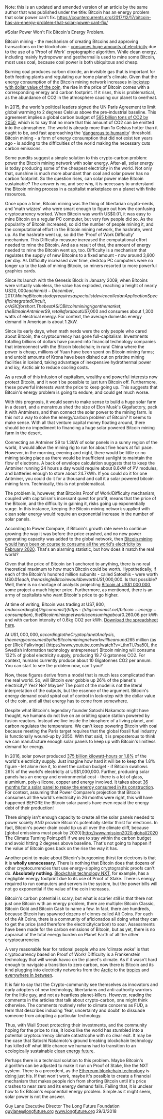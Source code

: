 Note: this is an updated and amended version of an article by the same author that was published under the title: Bitcoin has an energy problem that solar power can't fix.
https://countercurrents.org/2017/12/17/bitcoin-has-an-energy-problem-that-solar-power-cant-fix/

#Solar Power Won't Fix Bitcoin's Energy Problem.

Bitcoin mining - the mechanism of creating Bitcoins and approving transactions on the blockchain - [consumes huge amounts of electricity](http://www.abc.net.au/news/2015-10-06/quiggin-bitcoins-are-a-waste-of-energy/6827940) due to the use of a 'Proof of Work' cryptographic algorithm. While clean energy, including mainly hydropower and geothermal is used to mine some Bitcoin, most uses coal, because coal power is both ubiquitous and cheap.

Burning coal produces carbon dioxide, an invisible gas that is important for both feeding plants and regulating our home planet's climate. Given that the energy consumption of the Bitcoin mining network increases in [lockstep with dollar value of the coin](http://seao2.com/bitcarbon), the rise in the price of Bitcoin comes with a corresponding energy and carbon footprint. If it rises, this is problematical, as the abundance of CO2 in the atmosphere causing our planet to overheat.

In 2015, the world's political leaders signed the UN Paris Agreement to limit global warming to 2 degrees Celsius above the pre-industrial baseline. This agreement implies a global carbon budget of [565 billion tons of CO2 by 2050](https://insideclimatenews.org/news/20140213/climate-change-science-carbon-budget-nature-global-warming-2-degrees-bill-mckibben-fossil-fuels-keystone-xl-oil), which is to say that no more that this amount of CO2 can be emitted into the atmosphere. The world is already more than 1o Celsius hotter than it ought to be, and fast approaching the '[dangerous to humanity](http://www.slate.com/blogs/future_tense/2016/03/01/february_2016_s_shocking_global_warming_temperature_record.html)' threshold. Bitcoin mining - a form of energy consumption that did not exist ten years ago - is adding to the difficulties of the world making the necessary cuts carbon emissions.
 
Some pundits suggest a simple solution to this crypto-carbon problem: power the Bitcoin mining network with solar energy. After-all, solar energy is today producing some of the cheapest electricity in the world. Not only that, sunshine is much more abundant than coal and solar power has no carbon footprint. So the question rises, can solar power make Bitcoin sustainable? The answer is no, and see why, it is necessary to understand the Bitcoin mining process in a capitalist marketplace on a planet with finite resources.

Once upon a time, Bitcoin mining was the thing of libertarian crypto-nerds, and 'math wizzes' who were smart enough to figure out how the confusing cryptocurrency worked. When Bitcoin was worth US$0.01, it was easy to mine Bitcoin on a regular PC computer, but very few people did so. As the popularity of Bitcoin increased, so did the number of people mining it, and the computational effort in the Bitcoin mining network, the hashrate, went up. As the hashrate went up, so did the 'Proof of Work Difficulty' mechanism. This Difficulty measure increased the computational effort needed to mine the Bitcoin. And as a result of that, the amount of energy needed to mine the Bitcoin went up, too. Difficulty is a mechanism that regulates the supply of new Bitcoins to a fixed amount - now around 3,600 per day. As Difficulty increased over time, desktop PC computers were no longer up to the task of mining Bitcoin, so miners resorted to more powerful graphics cards.

Since its launch with the Genesis Block in January 2009, when Bitcoins were virtually valueless, the value has exploded, reaching a height of nearly US$20,000 each in mid-December, 2017. Mining Bitcoins today requires a specialist device called an Application Specific Integrated Circuit, or ASIC for short. The best ASIC Bitcoin mining rig on the market, the Bitmain Antminer S9, retails for about US$7,000 and consumes about 1,300 watts of electrical energy. For context, the average domestic energy demand in American is about 1.2kW.

Since its early days, when math nerds were the only people who cared about Bitcoin, the cryptocurrency has gone full-capitalism. Investments totalling billions of dollars have poured into financial technology companies that interconnect with the Bitcoin blockchain; in rural China where the power is cheap, millions of Yuan have been spent on Bitcoin mining farms; and untold amounts of Krona have been dished out on pristine mining facilities in Iceland, taking advantage of inexpensive hydrothermal power and icy, Arctic air to reduce cooling costs.

As a result of this infusion of capitalism, wealthy and powerful interests now protect Bitcoin, and it won't be possible to just turn Bitcoin off. Furthermore, these powerful interests want the price to keep going up. This suggests that Bitcoin's energy problem is going to endure, and could get much worse.

With this prognosis, it would seem to make sense to build a huge solar farm in a desert, and a monstrous shed the size of Elon Musk's Gigafactory, pack it with Antminers, and then connect the solar power to the mining farm. Is this not a way to solve the energy/carbon problem of Bitcoin? It seems to make sense. With all that venture capital money floating around, there should be no impediment to financing a huge solar powered Bitcoin mining farm in the desert.

Connecting an Antminer S9 to 1.3kW of solar panels in a sunny region of the world, it would allow the mining rig to run for about five hours at full pace. However, in the morning, evening and night, there would be little or no mining taking place as there would be insufficient sunlight to maintain the flow of electrons. A back of envelope calculation suggests that to keep the Antminer running 24 hours a day would require about 8.6kW of PV modules, and batteries enough to store about 24.7kWh. If you could do it for one Antminer, you could do it for a thousand and call it a solar powered bitcoin mining farm. Technically, this is not problematical.

The problem is, however, that Bitcoins Proof of Work/Difficulty mechanism, coupled with capitalism's incessant quest for profit, means that the price of the Bitcoin, and the difficulty in gaining it, risks going up exponentially surge. In this instance, keeping the Bitcoin mining network supplied with clean solar energy would require an exponential increase in the number of solar panels.
 
According to Power Compare, if Bitcoin's growth rate were to continue growing the way it was before the price crashed, and no new power generating capacity was added to the global network, then [Bitcoin mining would have been on course to consume all the world's electricity by February 2020](https://powercompare.co.uk/bitcoin/). That's an alarming statistic, but how does it match the real world?

Given that the price of Bitcoin isn't anchored to anything, there is no real theoretical maximum to how much Bitcoin could be worth. Hypothetically, if each of the Bitcoin's hundred million subunits - called Satoshis - were worth US$0.01 each, then a single Bitcoin would be worth US$1,000,000. Is that possible? Well, there is no shortage of analysts projecting [Bitcoin at US$1,000,000](http://www.smh.com.au/small-business/finance/on-this-trajectory-it-wont-be-long-before-one-bitcoin-is-worth-1-million-a-pop-20171116-gzn9jb.html), some project a much higher price. Furthermore, as mentioned, there is an army of capitalists who want Bitcoin's price to go higher.

At time of writing, Bitcoin was trading at US$7,800, and according to [Digiconomist](https://digiconomist.net/bitcoin-energy-consumption), the Bitcoin mining network is consuming about 0.26% of the world's electricity, and producing about 29 million tonnes of CO2 per annum, an amount equivalent to the nation of Jordan. These numbers are consistent with the Long Future Foundation's Cryptoplanet Analysis assuming the '60-0.06-0.6' rule which states that 60% of the value of Bitcoin is consumed in electricity at a cost of US$0.06 per kWh and with carbon intensity of 0.6kg CO2 per kWh. [Download the spreadsheet here](http://longfuture.org/cryptoplanet/data/Cryptoplanet-calculator.xlsx).

At US$1,000,000, according to the Cryptoplanet Analysis, the energy consumed by the Bitcoin mining network will be around 26% of global electricity, producing over 3.9 billion tonnes (Gigatonnes) of CO2 per annum. At US$5 million (as per [Rick Falkvinge] (https://www.youtube.com/watch?v=LthnTU7sa50), the Swedish information technology entrepreneur) Bitcoin mining will consume 132% of global electricity supply, producing 19.7 Gigatonnes CO2. For context, humans currently produce about 10 Gigatonnes CO2 per annum. You can start to see the problem now, can't you?

Now, these figures derive from a model that is much less complicated than the real world. So, will Bitcoin ever gobble up 26% of the planet's electricity? Yes? No? Maybe? The point of the model is not the literal interpretation of the outputs, but the essence of the argument. Bitcoin's energy demand could spiral out of control in lock-step with the dollar value of the coin, and all that energy has to come from somewhere.

Despite what Bitcoin's legendary founder Satoshi Nakamoto might have thought, we humans do not live on an orbiting space station powered by fusion reactors. Instead we live inside the biosphere of a living planet, and carbon regulates the temperature. We can't keep powering Bitcoin with coal because meeting the Paris target requires that the global fossil fuel industry is functionally wound-up by 2050. With that said, it is preposterous to think we can manufacture enough solar panels to keep up with Bitcoin's limitless demand for energy.

In 2016, solar power produced [375 billion kilowatt-hours or 1.8%](https://www.greentechmedia.com/articles/read/iea-global-installed-pv-capacity-leaps-to-303-gw#gs.4TlzHGg) of the world's electricity supply. Just imagine how hard it will be to keep the 1.8% figure - let alone rise it, to meet the carbon budget - if Bitcoin swallows 26% of the world's electricity at US$1,000,000. Further, producing solar panels has an energy and environmental cost - there is a lot of glass, aluminium, poly-silicone, copper and energy involved. It takes about [36 months for a solar panel to repay the energy consumed in its construction](https://www.nrel.gov/docs/fy04osti/35489.pdf). For context, assuming that Power Compare's projection that Bitcoin consumes all the world's electricity in 26 months were right, this will have happened BEFORE the Bitcoin solar panels have even repaid the energy debt of their production!

There simply isn't enough capacity to create all the solar panels needed to power society AND provide Bitcoin's potentially stellar thirst for electrons. In fact, Bitcoin's power drain could tip us all over the climate cliff, because [global emissions must peak by 2020](http://www.mission2020.global/2020 The Climate Turning Point.pdf) if we are to stay within the carbon budget and avoid hitting 2 degrees above baseline. That's not going to happen if the value of Bitcoin goes back on the rise the way it has.

Another point to make about Bitcoin's burgeoning thirst for electrons is that it is **wholly unnecessary**. There is nothing that Bitcoin does that dozens of other cryptocurrencies that use energy-sipping cryptographic proofs can't do. **Absolutely nothing**. [Blockchain technology NXT](https://bitcoinmagazine.com/articles/nxt-proof-stake-new-alternative-altcoin-1391226906/), for example, has a negligible energy footprint due to its use of Proof of Stake. There is energy required to run computers and servers in the system, but the power bills will not go exponential if the value of the coin increases.

Bitcoin's carbon potential is scary, but what is scarier still is that there not just one Bitcoin with an energy problem, there are multiple: Bitcoin Classic, Bitcoin Gold and Bitcoin Cash to name a few. In fact, there are hundreds, because Bitcoin has spawned dozens of clones called Alt Coins. For each of the Alt Coins, there is a community of aficionados all doing what they can to get the price (and therefore the electricity/carbon) to soar. Assessments have been made for the carbon emissions of Bitcoin, but as yet, there is no appraisal of the total energy burden on Planet Earth of all the other cryptocurrencies.

A very reasonable fear for rational people who are 'climate woke' is that cryptocurrency based on Proof of Work/ Difficulty is a Frankenstein technology that will wreak havoc on the planet's climate. As if it wasn't hard enough to navigate a transition to zero carbon, now there is Bitcoin and its kind plugging into electricity networks from the [Arctic](http://www.businessinsider.com/photos-iceland-bitcoin-ethereum-mine-genesis-mining-cloud-2016-6?IR=T/#these-photos-are-from-genesis-mining-a-cloud-mining-company-it-lets-customers-mine-using-its-cloud-without-having-to-buy-specialised-hardware-1) to the [tropics](https://www.theatlantic.com/magazine/archive/2017/09/big-in-venezuela/534177/) and [everywhere in between](https://visual.ly/community/infographic/geography/united-nations-bitcoin).

It is fair to say that the Crypto-community see themselves as innovators and early adopters of new technology, libertarians and anti-authority warriors for the little guy, and not as heartless planet-killers. However, reading the comments in the articles that talk about crypto-carbon, one might think otherwise. The comments routinely refer to climate concerns as FUD, a term that describes inducing 'fear, uncertainty and doubt' to dissuade someone from adopting a particular technology.

Thus, with Wall Street protecting their investments, and the community hoping for the price to rise, it looks like the world has stumbled into a potential cryptocurrency climate catastrophe with no clear exit. It may be the case that Satoshi Nakamoto's ground breaking blockchain technology has killed off what little chance we humans had to transition to an ecologically sustainable [clean energy future](http://grist.org/article/bitcoin-could-cost-us-our-clean-energy-future/).

Perhaps there is a technical solution to this problem. Maybe Bitcoin's algorithm can be adjusted to make it run on Proof of Stake, like the NXT system. There is a precedent, as the [Ethereum blockchain technology](https://www.coindesk.com/ethereums-big-switch-the-new-roadmap-to-proof-of-stake/) is doing just his. If that won't work, maybe it's possible to create a financial mechanism that makes people rich from shorting Bitcoin until it's price crashes to near zero and its energy demand falls. Failing that, it is unclear how to fix Bitcoin's exponential energy problem. Simple as it might seem, solar power is not the answer. 

Guy Lane
Executive Director
The Long Future Foundation
guylane@longfuture.org
www.longfuture.org
29/3/2018
 
 
 